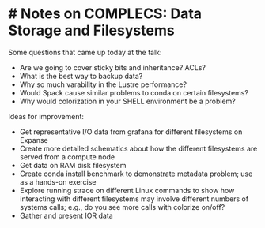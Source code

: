 # # Notes on COMPLECS: Data Storage and Filesystems

Some questions that came up today at the talk:
- Are we going to cover sticky bits and inheritance? ACLs?
- What is the best way to backup data?
- Why so much varability in the Lustre performance?
- Would Spack cause similar problems to conda on certain filesystems?
- Why would colorization in your SHELL environment be a problem?

Ideas for improvement:
- Get representative I/O data from grafana for different filesystems on Expanse
- Create more detailed schematics about how the different filesystems are served from a compute node
- Get data on RAM disk filesystem
- Create conda install benchmark to demonstrate metadata problem; use as a hands-on exercise
- Explore running strace on different Linux commands to show how interacting with different filesystems may involve different numbers of systems calls; e.g., do you see more calls with colorize on/off?
- Gather and present IOR data
